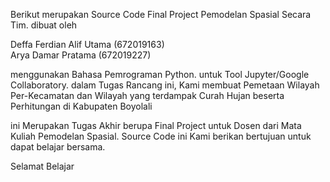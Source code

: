 Berikut merupakan Source Code Final Project Pemodelan Spasial Secara Tim. dibuat oleh

Deffa Ferdian Alif Utama (672019163)                   
Arya Damar Pratama       (672019227)

menggunakan Bahasa Pemrograman Python. untuk Tool Jupyter/Google Collaboratory. 
dalam Tugas Rancang ini, Kami membuat Pemetaan Wilayah Per-Kecamatan dan Wilayah yang terdampak 
Curah Hujan beserta Perhitungan di Kabupaten Boyolali 

ini Merupakan Tugas Akhir berupa Final Project untuk Dosen dari Mata Kuliah Pemodelan Spasial. 
Source Code ini Kami berikan bertujuan untuk dapat belajar bersama.

Selamat Belajar
